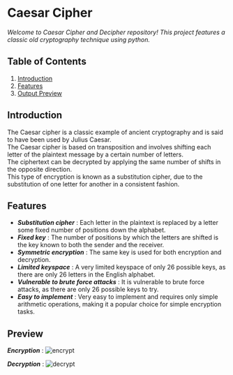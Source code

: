 # Caesar Cipher 
_Welcome to Caesar Cipher and Decipher repository! This project features a classic old cryptography technique using python._


Table of Contents
-------------
1. [Introduction](#Introduction)
2. [Features](#Features)
3. [Output Preview](#Preview)

Introduction
-------------
   The Caesar cipher is a classic example of ancient cryptography and is said to have been used by Julius Caesar.  
   The Caesar cipher is based on transposition and involves shifting each letter of the plaintext message by a certain number of letters.  
   The ciphertext can be decrypted by applying the same number of shifts in the opposite direction.   
   This type of encryption is known as a substitution cipher, due to the substitution of one letter for another in a consistent fashion.

Features
-------------
- ***Substitution cipher*** : Each letter in the plaintext is replaced by a letter some fixed number of positions down the alphabet.
- ***Fixed key*** : The number of positions by which the letters are shifted is the key known to both the sender and the receiver.
- ***Symmetric encryption*** : The same key is used for both encryption and decryption.
- ***Limited keyspace*** : A very limited keyspace of only 26 possible keys, as there are only 26 letters in the English alphabet.
- ***Vulnerable to brute force attacks*** : It is vulnerable to brute force attacks, as there are only 26 possible keys to try.
- ***Easy to implement*** : Very easy to implement and requires only simple arithmetic operations, making it a popular choice for simple encryption tasks.

Preview
-------------
***Encryption*** :
![encrypt](https://github.com/Rakshitha-ks/Caesar-cipher-and-decipher/assets/130575059/f9dc7757-565a-4f1e-a8a6-14101e88fe41)

***Decryption*** :
![decrypt](https://github.com/Rakshitha-ks/Caesar-cipher-and-decipher/assets/130575059/7fd2e18c-3777-4c3a-9212-b89909f78c93)

